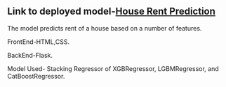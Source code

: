 ## Link to deployed model-[House Rent Prediction](https://house-rentv1.herokuapp.com )

The model predicts rent of a house based on a number of features.

FrontEnd-HTML,CSS.

BackEnd-Flask.

Model Used- Stacking Regressor of XGBRegressor, LGBMRegressor, and CatBoostRegressor.

